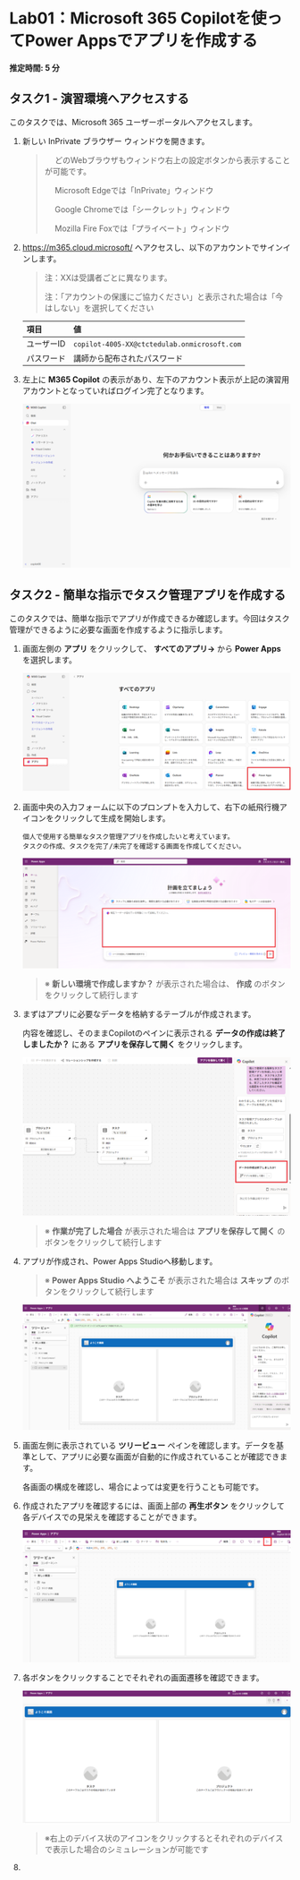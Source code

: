 # Lab01：Microsoft 365 Copilotを使ってPower Appsでアプリを作成する 

#### 推定時間: 5 分



## タスク1 - 演習環境へアクセスする

このタスクでは、Microsoft 365 ユーザーポータルへアクセスします。

1. 新しい InPrivate ブラウザー ウィンドウを開きます。

   > 　  どのWebブラウザもウィンドウ右上の設定ボタンから表示することが可能です。
   >
   > 　  Microsoft Edgeでは「InPrivate」ウィンドウ
   >
   > 　  Google Chromeでは「シークレット」ウィンドウ
   >
   > 　  Mozilla Fire Foxでは「プライベート」ウィンドウ

2. https://m365.cloud.microsoft/ へアクセスし、以下のアカウントでサインインします。

   > 注：XXは受講者ごとに異なります。
   >
   > 注：「アカウントの保護にご協力ください」と表示された場合は「今はしない」を選択してください

   | 項目       | 値                                           |
   | ---------- | -------------------------------------------- |
   | ユーザーID | `copilot-4005-XX@ctctedulab.onmicrosoft.com` |
   | パスワード | 講師から配布されたパスワード                 |

3. 左上に **M365 Copilot** の表示があり、左下のアカウント表示が上記の演習用アカウントとなっていればログイン完了となります。

   ![](./media/lab01/001.png)


## タスク2 - 簡単な指示でタスク管理アプリを作成する

このタスクでは、簡単な指示でアプリが作成できるか確認します。今回はタスク管理ができるように必要な画面を作成するように指示します。

1. 画面左側の **アプリ** をクリックして、 **すべてのアプリ→** から **Power Apps** を選択します。

   ![](./media/lab01/002.png)　

2. 画面中央の入力フォームに以下のプロンプトを入力して、右下の紙飛行機アイコンをクリックして生成を開始します。

   ```prompt
   個人で使用する簡単なタスク管理アプリを作成したいと考えています。
   タスクの作成、タスクを完了/未完了を確認する画面を作成してください。
   ```

   ![](./media/lab01/003.png)

   > ※ **新しい環境で作成しますか？** が表示された場合は、 **作成** のボタンをクリックして続行します
   >

3. まずはアプリに必要なデータを格納するテーブルが作成されます。 

   内容を確認し、そのままCopilotのペインに表示される **データの作成は終了しましたか？** にある **アプリを保存して開く** をクリックします。

   ![saveapp](./media/Lab01/006.png)

   > ※ **作業が完了した場合** が表示された場合は **アプリを保存して開く** のボタンをクリックして続行します

4. アプリが作成され、Power Apps Studioへ移動します。

   > ※ **Power Apps Studio へようこそ** が表示された場合は **スキップ** のボタンをクリックして続行します

   ![](./media/Lab01/007.png)

5. 画面左側に表示されている **ツリービュー** ペインを確認します。データを基準として、アプリに必要な画面が自動的に作成されていることが確認できます。

   各画面の構成を確認し、場合によっては変更を行うことも可能です。

6. 作成されたアプリを確認するには、画面上部の **再生ボタン** をクリックして各デバイスでの見栄えを確認することができます。

   ![](./media/Lab01/008.png)

7. 各ボタンをクリックすることでそれぞれの画面遷移を確認できます。

   ![](./media/Lab01/009.png)

   > ※右上のデバイス状のアイコンをクリックするとそれぞれのデバイスで表示した場合のシミュレーションが可能です

8. 

   > 
